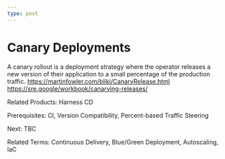 ```yaml
---
type: post
---
```

# Canary Deployments

A canary rollout is a deployment strategy where the operator releases a new version of their application to a small percentage of the production traffic. 
https://martinfowler.com/bliki/CanaryRelease.html 
https://sre.google/workbook/canarying-releases/ 

Related Products: Harness CD

Prerequisites: CI, Version Compatibility, Percent-based Traffic Steering

Next: TBC

Related Terms: Continuous Delivery, Blue/Green Deployment, Autoscaling, IaC
